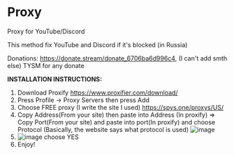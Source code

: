 # Proxy
Proxy for YouTube/Discord

This method fix YouTube and Discord if it's blocked (in Russia)

Donations:
https://donate.stream/donate_6706ba6d996c4,
(I can't add smth else)
TYSM for any donate

**INSTALLATION INSTRUCTIONS:**

1. Download Proxify
https://www.proxifier.com/download/
2. Press Profile -> Proxy Servers then press Add 
3. Choose FREE proxy (I write the site I used)
https://spys.one/proxys/US/
4. Copy Address(From your site) then paste into Address (In proxify) => Copy Port(From your site) and paste into port(In proxify) and choose Protocol (Basically, the website says what protocol is used)
![image](https://github.com/user-attachments/assets/16050c09-0293-43dc-bfde-4095972ff188)
5. ![image](https://github.com/user-attachments/assets/d56ef309-06c0-4d21-a5ca-72cd8437381c) choose YES
6. Enjoy!




